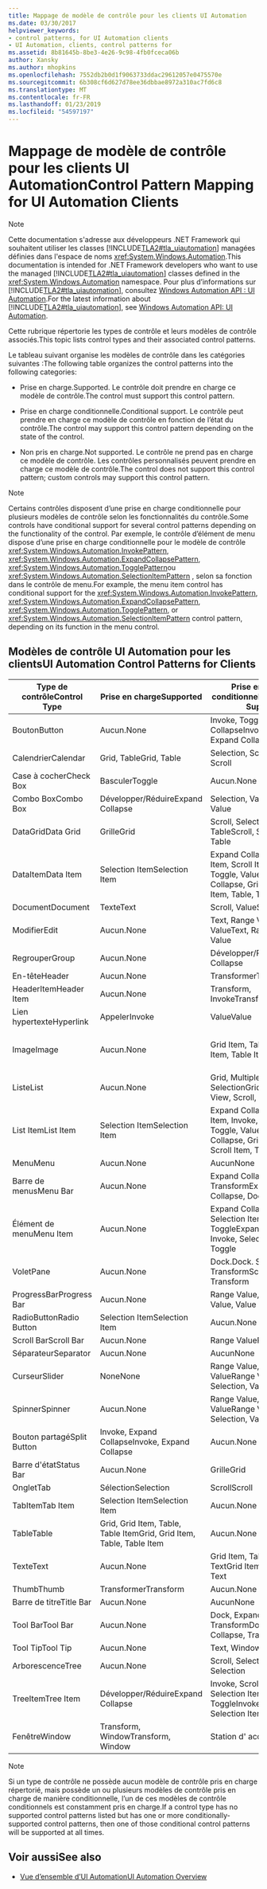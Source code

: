 ```yaml
---
title: Mappage de modèle de contrôle pour les clients UI Automation
ms.date: 03/30/2017
helpviewer_keywords:
- control patterns, for UI Automation clients
- UI Automation, clients, control patterns for
ms.assetid: 8b81645b-8be3-4e26-9c98-4fb0fceca06b
author: Xansky
ms.author: mhopkins
ms.openlocfilehash: 7552db2b0d1f9063733ddac29612057e0475570e
ms.sourcegitcommit: 6b308cf6d627d78ee36dbbae8972a310ac7fd6c8
ms.translationtype: MT
ms.contentlocale: fr-FR
ms.lasthandoff: 01/23/2019
ms.locfileid: "54597197"
---
```

# <a name="control-pattern-mapping-for-ui-automation-clients"></a><span data-ttu-id="36cb1-102">Mappage de modèle de contrôle pour les clients UI Automation</span><span class="sxs-lookup"><span data-stu-id="36cb1-102">Control Pattern Mapping for UI Automation Clients</span></span>
> [!NOTE]
>  <span data-ttu-id="36cb1-103">Cette documentation s'adresse aux développeurs .NET Framework qui souhaitent utiliser les classes [!INCLUDE[TLA2#tla_uiautomation](../../../includes/tla2sharptla-uiautomation-md.md)] managées définies dans l'espace de noms <xref:System.Windows.Automation>.</span><span class="sxs-lookup"><span data-stu-id="36cb1-103">This documentation is intended for .NET Framework developers who want to use the managed [!INCLUDE[TLA2#tla_uiautomation](../../../includes/tla2sharptla-uiautomation-md.md)] classes defined in the <xref:System.Windows.Automation> namespace.</span></span> <span data-ttu-id="36cb1-104">Pour plus d’informations sur [!INCLUDE[TLA2#tla_uiautomation](../../../includes/tla2sharptla-uiautomation-md.md)], consultez [Windows Automation API : UI Automation](https://go.microsoft.com/fwlink/?LinkID=156746).</span><span class="sxs-lookup"><span data-stu-id="36cb1-104">For the latest information about [!INCLUDE[TLA2#tla_uiautomation](../../../includes/tla2sharptla-uiautomation-md.md)], see [Windows Automation API: UI Automation](https://go.microsoft.com/fwlink/?LinkID=156746).</span></span>  
  
 <span data-ttu-id="36cb1-105">Cette rubrique répertorie les types de contrôle et leurs modèles de contrôle associés.</span><span class="sxs-lookup"><span data-stu-id="36cb1-105">This topic lists control types and their associated control patterns.</span></span>  
  
 <span data-ttu-id="36cb1-106">Le tableau suivant organise les modèles de contrôle dans les catégories suivantes :</span><span class="sxs-lookup"><span data-stu-id="36cb1-106">The following table organizes the control patterns into the following categories:</span></span>  
  
-   <span data-ttu-id="36cb1-107">Prise en charge.</span><span class="sxs-lookup"><span data-stu-id="36cb1-107">Supported.</span></span> <span data-ttu-id="36cb1-108">Le contrôle doit prendre en charge ce modèle de contrôle.</span><span class="sxs-lookup"><span data-stu-id="36cb1-108">The control must support this control pattern.</span></span>  
  
-   <span data-ttu-id="36cb1-109">Prise en charge conditionnelle.</span><span class="sxs-lookup"><span data-stu-id="36cb1-109">Conditional support.</span></span> <span data-ttu-id="36cb1-110">Le contrôle peut prendre en charge ce modèle de contrôle en fonction de l’état du contrôle.</span><span class="sxs-lookup"><span data-stu-id="36cb1-110">The control may support this control pattern depending on the state of the control.</span></span>  
  
-   <span data-ttu-id="36cb1-111">Non pris en charge.</span><span class="sxs-lookup"><span data-stu-id="36cb1-111">Not supported.</span></span> <span data-ttu-id="36cb1-112">Le contrôle ne prend pas en charge ce modèle de contrôle. Les contrôles personnalisés peuvent prendre en charge ce modèle de contrôle.</span><span class="sxs-lookup"><span data-stu-id="36cb1-112">The control does not support this control pattern; custom controls may support this control pattern.</span></span>  
  
> [!NOTE]
>  <span data-ttu-id="36cb1-113">Certains contrôles disposent d’une prise en charge conditionnelle pour plusieurs modèles de contrôle selon les fonctionnalités du contrôle.</span><span class="sxs-lookup"><span data-stu-id="36cb1-113">Some controls have conditional support for several control patterns depending on the functionality of the control.</span></span> <span data-ttu-id="36cb1-114">Par exemple, le contrôle d’élément de menu dispose d’une prise en charge conditionnelle pour le modèle de contrôle <xref:System.Windows.Automation.InvokePattern>, <xref:System.Windows.Automation.ExpandCollapsePattern>, <xref:System.Windows.Automation.TogglePattern>ou <xref:System.Windows.Automation.SelectionItemPattern> , selon sa fonction dans le contrôle de menu.</span><span class="sxs-lookup"><span data-stu-id="36cb1-114">For example, the menu item control has conditional support for the <xref:System.Windows.Automation.InvokePattern>, <xref:System.Windows.Automation.ExpandCollapsePattern>, <xref:System.Windows.Automation.TogglePattern>, or <xref:System.Windows.Automation.SelectionItemPattern> control pattern, depending on its function in the menu control.</span></span>  
  
<a name="control_mapping_clients"></a>   
## <a name="ui-automation-control-patterns-for-clients"></a><span data-ttu-id="36cb1-115">Modèles de contrôle UI Automation pour les clients</span><span class="sxs-lookup"><span data-stu-id="36cb1-115">UI Automation Control Patterns for Clients</span></span>  
  
|<span data-ttu-id="36cb1-116">Type de contrôle</span><span class="sxs-lookup"><span data-stu-id="36cb1-116">Control Type</span></span>|<span data-ttu-id="36cb1-117">Prise en charge</span><span class="sxs-lookup"><span data-stu-id="36cb1-117">Supported</span></span>|<span data-ttu-id="36cb1-118">Prise en charge conditionnelle</span><span class="sxs-lookup"><span data-stu-id="36cb1-118">Conditional Support</span></span>|<span data-ttu-id="36cb1-119">Non prise en charge</span><span class="sxs-lookup"><span data-stu-id="36cb1-119">Not Supported</span></span>|  
|------------------|---------------|-------------------------|-------------------|  
|<span data-ttu-id="36cb1-120">Bouton</span><span class="sxs-lookup"><span data-stu-id="36cb1-120">Button</span></span>|<span data-ttu-id="36cb1-121">Aucun.</span><span class="sxs-lookup"><span data-stu-id="36cb1-121">None</span></span>|<span data-ttu-id="36cb1-122">Invoke, Toggle, Expand Collapse</span><span class="sxs-lookup"><span data-stu-id="36cb1-122">Invoke, Toggle, Expand Collapse</span></span>|<span data-ttu-id="36cb1-123">Aucun.</span><span class="sxs-lookup"><span data-stu-id="36cb1-123">None</span></span>|  
|<span data-ttu-id="36cb1-124">Calendrier</span><span class="sxs-lookup"><span data-stu-id="36cb1-124">Calendar</span></span>|<span data-ttu-id="36cb1-125">Grid, Table</span><span class="sxs-lookup"><span data-stu-id="36cb1-125">Grid, Table</span></span>|<span data-ttu-id="36cb1-126">Selection, Scroll</span><span class="sxs-lookup"><span data-stu-id="36cb1-126">Selection, Scroll</span></span>|<span data-ttu-id="36cb1-127">Value</span><span class="sxs-lookup"><span data-stu-id="36cb1-127">Value</span></span>|  
|<span data-ttu-id="36cb1-128">Case à cocher</span><span class="sxs-lookup"><span data-stu-id="36cb1-128">Check Box</span></span>|<span data-ttu-id="36cb1-129">Basculer</span><span class="sxs-lookup"><span data-stu-id="36cb1-129">Toggle</span></span>|<span data-ttu-id="36cb1-130">Aucun.</span><span class="sxs-lookup"><span data-stu-id="36cb1-130">None</span></span>|<span data-ttu-id="36cb1-131">Aucun.</span><span class="sxs-lookup"><span data-stu-id="36cb1-131">None</span></span>|  
|<span data-ttu-id="36cb1-132">Combo Box</span><span class="sxs-lookup"><span data-stu-id="36cb1-132">Combo Box</span></span>|<span data-ttu-id="36cb1-133">Développer/Réduire</span><span class="sxs-lookup"><span data-stu-id="36cb1-133">Expand Collapse</span></span>|<span data-ttu-id="36cb1-134">Selection, Value</span><span class="sxs-lookup"><span data-stu-id="36cb1-134">Selection, Value</span></span>|<span data-ttu-id="36cb1-135">Scroll</span><span class="sxs-lookup"><span data-stu-id="36cb1-135">Scroll</span></span>|  
|<span data-ttu-id="36cb1-136">DataGrid</span><span class="sxs-lookup"><span data-stu-id="36cb1-136">Data Grid</span></span>|<span data-ttu-id="36cb1-137">Grille</span><span class="sxs-lookup"><span data-stu-id="36cb1-137">Grid</span></span>|<span data-ttu-id="36cb1-138">Scroll, Selection, Table</span><span class="sxs-lookup"><span data-stu-id="36cb1-138">Scroll, Selection, Table</span></span>|<span data-ttu-id="36cb1-139">Aucun.</span><span class="sxs-lookup"><span data-stu-id="36cb1-139">None</span></span>|  
|<span data-ttu-id="36cb1-140">DataItem</span><span class="sxs-lookup"><span data-stu-id="36cb1-140">Data Item</span></span>|<span data-ttu-id="36cb1-141">Selection Item</span><span class="sxs-lookup"><span data-stu-id="36cb1-141">Selection Item</span></span>|<span data-ttu-id="36cb1-142">Expand Collapse, Grid Item, Scroll Item, Table, Toggle, Value</span><span class="sxs-lookup"><span data-stu-id="36cb1-142">Expand Collapse, Grid Item, Scroll Item, Table, Toggle, Value</span></span>|<span data-ttu-id="36cb1-143">Aucun.</span><span class="sxs-lookup"><span data-stu-id="36cb1-143">None</span></span>|  
|<span data-ttu-id="36cb1-144">Document</span><span class="sxs-lookup"><span data-stu-id="36cb1-144">Document</span></span>|<span data-ttu-id="36cb1-145">Texte</span><span class="sxs-lookup"><span data-stu-id="36cb1-145">Text</span></span>|<span data-ttu-id="36cb1-146">Scroll, Value</span><span class="sxs-lookup"><span data-stu-id="36cb1-146">Scroll, Value</span></span>|<span data-ttu-id="36cb1-147">Aucun.</span><span class="sxs-lookup"><span data-stu-id="36cb1-147">None</span></span>|  
|<span data-ttu-id="36cb1-148">Modifier</span><span class="sxs-lookup"><span data-stu-id="36cb1-148">Edit</span></span>|<span data-ttu-id="36cb1-149">Aucun.</span><span class="sxs-lookup"><span data-stu-id="36cb1-149">None</span></span>|<span data-ttu-id="36cb1-150">Text, Range Value, Value</span><span class="sxs-lookup"><span data-stu-id="36cb1-150">Text, Range Value, Value</span></span>|<span data-ttu-id="36cb1-151">Aucun.</span><span class="sxs-lookup"><span data-stu-id="36cb1-151">None</span></span>|  
|<span data-ttu-id="36cb1-152">Regrouper</span><span class="sxs-lookup"><span data-stu-id="36cb1-152">Group</span></span>|<span data-ttu-id="36cb1-153">Aucun.</span><span class="sxs-lookup"><span data-stu-id="36cb1-153">None</span></span>|<span data-ttu-id="36cb1-154">Développer/Réduire</span><span class="sxs-lookup"><span data-stu-id="36cb1-154">Expand Collapse</span></span>|<span data-ttu-id="36cb1-155">Aucun.</span><span class="sxs-lookup"><span data-stu-id="36cb1-155">None</span></span>|  
|<span data-ttu-id="36cb1-156">En-tête</span><span class="sxs-lookup"><span data-stu-id="36cb1-156">Header</span></span>|<span data-ttu-id="36cb1-157">Aucun.</span><span class="sxs-lookup"><span data-stu-id="36cb1-157">None</span></span>|<span data-ttu-id="36cb1-158">Transformer</span><span class="sxs-lookup"><span data-stu-id="36cb1-158">Transform</span></span>|<span data-ttu-id="36cb1-159">Aucun.</span><span class="sxs-lookup"><span data-stu-id="36cb1-159">None</span></span>|  
|<span data-ttu-id="36cb1-160">HeaderItem</span><span class="sxs-lookup"><span data-stu-id="36cb1-160">Header Item</span></span>|<span data-ttu-id="36cb1-161">Aucun.</span><span class="sxs-lookup"><span data-stu-id="36cb1-161">None</span></span>|<span data-ttu-id="36cb1-162">Transform, Invoke</span><span class="sxs-lookup"><span data-stu-id="36cb1-162">Transform, Invoke</span></span>|<span data-ttu-id="36cb1-163">Aucun.</span><span class="sxs-lookup"><span data-stu-id="36cb1-163">None</span></span>|  
|<span data-ttu-id="36cb1-164">Lien hypertexte</span><span class="sxs-lookup"><span data-stu-id="36cb1-164">Hyperlink</span></span>|<span data-ttu-id="36cb1-165">Appeler</span><span class="sxs-lookup"><span data-stu-id="36cb1-165">Invoke</span></span>|<span data-ttu-id="36cb1-166">Value</span><span class="sxs-lookup"><span data-stu-id="36cb1-166">Value</span></span>|<span data-ttu-id="36cb1-167">Aucun.</span><span class="sxs-lookup"><span data-stu-id="36cb1-167">None</span></span>|  
|<span data-ttu-id="36cb1-168">Image</span><span class="sxs-lookup"><span data-stu-id="36cb1-168">Image</span></span>|<span data-ttu-id="36cb1-169">Aucun.</span><span class="sxs-lookup"><span data-stu-id="36cb1-169">None</span></span>|<span data-ttu-id="36cb1-170">Grid Item, Table Item</span><span class="sxs-lookup"><span data-stu-id="36cb1-170">Grid Item, Table Item</span></span>|<span data-ttu-id="36cb1-171">Invoke, Selection Item</span><span class="sxs-lookup"><span data-stu-id="36cb1-171">Invoke, Selection Item</span></span>|  
|<span data-ttu-id="36cb1-172">Liste</span><span class="sxs-lookup"><span data-stu-id="36cb1-172">List</span></span>|<span data-ttu-id="36cb1-173">Aucun.</span><span class="sxs-lookup"><span data-stu-id="36cb1-173">None</span></span>|<span data-ttu-id="36cb1-174">Grid, Multiple View, Scroll, Selection</span><span class="sxs-lookup"><span data-stu-id="36cb1-174">Grid, Multiple View, Scroll, Selection</span></span>|<span data-ttu-id="36cb1-175">Table</span><span class="sxs-lookup"><span data-stu-id="36cb1-175">Table</span></span>|  
|<span data-ttu-id="36cb1-176">List Item</span><span class="sxs-lookup"><span data-stu-id="36cb1-176">List Item</span></span>|<span data-ttu-id="36cb1-177">Selection Item</span><span class="sxs-lookup"><span data-stu-id="36cb1-177">Selection Item</span></span>|<span data-ttu-id="36cb1-178">Expand Collapse, Grid Item, Invoke, Scroll Item, Toggle, Value</span><span class="sxs-lookup"><span data-stu-id="36cb1-178">Expand Collapse, Grid Item, Invoke, Scroll Item, Toggle, Value</span></span>|<span data-ttu-id="36cb1-179">Aucun.</span><span class="sxs-lookup"><span data-stu-id="36cb1-179">None</span></span>|  
|<span data-ttu-id="36cb1-180">Menu</span><span class="sxs-lookup"><span data-stu-id="36cb1-180">Menu</span></span>|<span data-ttu-id="36cb1-181">Aucun.</span><span class="sxs-lookup"><span data-stu-id="36cb1-181">None</span></span>|<span data-ttu-id="36cb1-182">Aucun</span><span class="sxs-lookup"><span data-stu-id="36cb1-182">None</span></span>|<span data-ttu-id="36cb1-183">Aucun.</span><span class="sxs-lookup"><span data-stu-id="36cb1-183">None</span></span>|  
|<span data-ttu-id="36cb1-184">Barre de menus</span><span class="sxs-lookup"><span data-stu-id="36cb1-184">Menu Bar</span></span>|<span data-ttu-id="36cb1-185">Aucun.</span><span class="sxs-lookup"><span data-stu-id="36cb1-185">None</span></span>|<span data-ttu-id="36cb1-186">Expand Collapse, Dock, Transform</span><span class="sxs-lookup"><span data-stu-id="36cb1-186">Expand Collapse, Dock, Transform</span></span>|<span data-ttu-id="36cb1-187">Aucun.</span><span class="sxs-lookup"><span data-stu-id="36cb1-187">None</span></span>|  
|<span data-ttu-id="36cb1-188">Élément de menu</span><span class="sxs-lookup"><span data-stu-id="36cb1-188">Menu Item</span></span>|<span data-ttu-id="36cb1-189">Aucun.</span><span class="sxs-lookup"><span data-stu-id="36cb1-189">None</span></span>|<span data-ttu-id="36cb1-190">Expand Collapse, Invoke, Selection Item, Toggle</span><span class="sxs-lookup"><span data-stu-id="36cb1-190">Expand Collapse, Invoke, Selection Item, Toggle</span></span>|<span data-ttu-id="36cb1-191">Aucun.</span><span class="sxs-lookup"><span data-stu-id="36cb1-191">None</span></span>|  
|<span data-ttu-id="36cb1-192">Volet</span><span class="sxs-lookup"><span data-stu-id="36cb1-192">Pane</span></span>|<span data-ttu-id="36cb1-193">Aucun.</span><span class="sxs-lookup"><span data-stu-id="36cb1-193">None</span></span>|<span data-ttu-id="36cb1-194">Dock.</span><span class="sxs-lookup"><span data-stu-id="36cb1-194">Dock.</span></span> <span data-ttu-id="36cb1-195">Scroll, Transform</span><span class="sxs-lookup"><span data-stu-id="36cb1-195">Scroll, Transform</span></span>|<span data-ttu-id="36cb1-196">Fenêtre</span><span class="sxs-lookup"><span data-stu-id="36cb1-196">Window</span></span>|  
|<span data-ttu-id="36cb1-197">ProgressBar</span><span class="sxs-lookup"><span data-stu-id="36cb1-197">Progress Bar</span></span>|<span data-ttu-id="36cb1-198">Aucun.</span><span class="sxs-lookup"><span data-stu-id="36cb1-198">None</span></span>|<span data-ttu-id="36cb1-199">Range Value, Value</span><span class="sxs-lookup"><span data-stu-id="36cb1-199">Range Value, Value</span></span>|<span data-ttu-id="36cb1-200">Aucun.</span><span class="sxs-lookup"><span data-stu-id="36cb1-200">None</span></span>|  
|<span data-ttu-id="36cb1-201">RadioButton</span><span class="sxs-lookup"><span data-stu-id="36cb1-201">Radio Button</span></span>|<span data-ttu-id="36cb1-202">Selection Item</span><span class="sxs-lookup"><span data-stu-id="36cb1-202">Selection Item</span></span>|<span data-ttu-id="36cb1-203">Aucun.</span><span class="sxs-lookup"><span data-stu-id="36cb1-203">None</span></span>|<span data-ttu-id="36cb1-204">Basculer</span><span class="sxs-lookup"><span data-stu-id="36cb1-204">Toggle</span></span>|  
|<span data-ttu-id="36cb1-205">Scroll Bar</span><span class="sxs-lookup"><span data-stu-id="36cb1-205">Scroll Bar</span></span>|<span data-ttu-id="36cb1-206">Aucun.</span><span class="sxs-lookup"><span data-stu-id="36cb1-206">None</span></span>|<span data-ttu-id="36cb1-207">Range Value</span><span class="sxs-lookup"><span data-stu-id="36cb1-207">Range Value</span></span>|<span data-ttu-id="36cb1-208">Scroll</span><span class="sxs-lookup"><span data-stu-id="36cb1-208">Scroll</span></span>|  
|<span data-ttu-id="36cb1-209">Séparateur</span><span class="sxs-lookup"><span data-stu-id="36cb1-209">Separator</span></span>|<span data-ttu-id="36cb1-210">Aucun.</span><span class="sxs-lookup"><span data-stu-id="36cb1-210">None</span></span>|<span data-ttu-id="36cb1-211">Aucun</span><span class="sxs-lookup"><span data-stu-id="36cb1-211">None</span></span>|<span data-ttu-id="36cb1-212">Aucun.</span><span class="sxs-lookup"><span data-stu-id="36cb1-212">None</span></span>|  
|<span data-ttu-id="36cb1-213">Curseur</span><span class="sxs-lookup"><span data-stu-id="36cb1-213">Slider</span></span>|<span data-ttu-id="36cb1-214">None</span><span class="sxs-lookup"><span data-stu-id="36cb1-214">None</span></span>|<span data-ttu-id="36cb1-215">Range Value, Selection, Value</span><span class="sxs-lookup"><span data-stu-id="36cb1-215">Range Value, Selection, Value</span></span>|<span data-ttu-id="36cb1-216">Aucun.</span><span class="sxs-lookup"><span data-stu-id="36cb1-216">None</span></span>|  
|<span data-ttu-id="36cb1-217">Spinner</span><span class="sxs-lookup"><span data-stu-id="36cb1-217">Spinner</span></span>|<span data-ttu-id="36cb1-218">Aucun.</span><span class="sxs-lookup"><span data-stu-id="36cb1-218">None</span></span>|<span data-ttu-id="36cb1-219">Range Value, Selection, Value</span><span class="sxs-lookup"><span data-stu-id="36cb1-219">Range Value, Selection, Value</span></span>|<span data-ttu-id="36cb1-220">Aucun.</span><span class="sxs-lookup"><span data-stu-id="36cb1-220">None</span></span>|  
|<span data-ttu-id="36cb1-221">Bouton partagé</span><span class="sxs-lookup"><span data-stu-id="36cb1-221">Split Button</span></span>|<span data-ttu-id="36cb1-222">Invoke, Expand Collapse</span><span class="sxs-lookup"><span data-stu-id="36cb1-222">Invoke, Expand Collapse</span></span>|<span data-ttu-id="36cb1-223">Aucun.</span><span class="sxs-lookup"><span data-stu-id="36cb1-223">None</span></span>|<span data-ttu-id="36cb1-224">Aucun.</span><span class="sxs-lookup"><span data-stu-id="36cb1-224">None</span></span>|  
|<span data-ttu-id="36cb1-225">Barre d'état</span><span class="sxs-lookup"><span data-stu-id="36cb1-225">Status Bar</span></span>|<span data-ttu-id="36cb1-226">Aucun.</span><span class="sxs-lookup"><span data-stu-id="36cb1-226">None</span></span>|<span data-ttu-id="36cb1-227">Grille</span><span class="sxs-lookup"><span data-stu-id="36cb1-227">Grid</span></span>|<span data-ttu-id="36cb1-228">Aucun.</span><span class="sxs-lookup"><span data-stu-id="36cb1-228">None</span></span>|  
|<span data-ttu-id="36cb1-229">Onglet</span><span class="sxs-lookup"><span data-stu-id="36cb1-229">Tab</span></span>|<span data-ttu-id="36cb1-230">Sélection</span><span class="sxs-lookup"><span data-stu-id="36cb1-230">Selection</span></span>|<span data-ttu-id="36cb1-231">Scroll</span><span class="sxs-lookup"><span data-stu-id="36cb1-231">Scroll</span></span>|<span data-ttu-id="36cb1-232">Aucun.</span><span class="sxs-lookup"><span data-stu-id="36cb1-232">None</span></span>|  
|<span data-ttu-id="36cb1-233">TabItem</span><span class="sxs-lookup"><span data-stu-id="36cb1-233">Tab Item</span></span>|<span data-ttu-id="36cb1-234">Selection Item</span><span class="sxs-lookup"><span data-stu-id="36cb1-234">Selection Item</span></span>|<span data-ttu-id="36cb1-235">Aucun.</span><span class="sxs-lookup"><span data-stu-id="36cb1-235">None</span></span>|<span data-ttu-id="36cb1-236">Appeler</span><span class="sxs-lookup"><span data-stu-id="36cb1-236">Invoke</span></span>|  
|<span data-ttu-id="36cb1-237">Table</span><span class="sxs-lookup"><span data-stu-id="36cb1-237">Table</span></span>|<span data-ttu-id="36cb1-238">Grid, Grid Item, Table, Table Item</span><span class="sxs-lookup"><span data-stu-id="36cb1-238">Grid, Grid Item, Table, Table Item</span></span>|<span data-ttu-id="36cb1-239">Aucun.</span><span class="sxs-lookup"><span data-stu-id="36cb1-239">None</span></span>|<span data-ttu-id="36cb1-240">Aucun.</span><span class="sxs-lookup"><span data-stu-id="36cb1-240">None</span></span>|  
|<span data-ttu-id="36cb1-241">Texte</span><span class="sxs-lookup"><span data-stu-id="36cb1-241">Text</span></span>|<span data-ttu-id="36cb1-242">Aucun.</span><span class="sxs-lookup"><span data-stu-id="36cb1-242">None</span></span>|<span data-ttu-id="36cb1-243">Grid Item, Table Item, Text</span><span class="sxs-lookup"><span data-stu-id="36cb1-243">Grid Item, Table Item, Text</span></span>|<span data-ttu-id="36cb1-244">Value</span><span class="sxs-lookup"><span data-stu-id="36cb1-244">Value</span></span>|  
|<span data-ttu-id="36cb1-245">Thumb</span><span class="sxs-lookup"><span data-stu-id="36cb1-245">Thumb</span></span>|<span data-ttu-id="36cb1-246">Transformer</span><span class="sxs-lookup"><span data-stu-id="36cb1-246">Transform</span></span>|<span data-ttu-id="36cb1-247">Aucun.</span><span class="sxs-lookup"><span data-stu-id="36cb1-247">None</span></span>|<span data-ttu-id="36cb1-248">Aucun.</span><span class="sxs-lookup"><span data-stu-id="36cb1-248">None</span></span>|  
|<span data-ttu-id="36cb1-249">Barre de titre</span><span class="sxs-lookup"><span data-stu-id="36cb1-249">Title Bar</span></span>|<span data-ttu-id="36cb1-250">Aucun.</span><span class="sxs-lookup"><span data-stu-id="36cb1-250">None</span></span>|<span data-ttu-id="36cb1-251">Aucun</span><span class="sxs-lookup"><span data-stu-id="36cb1-251">None</span></span>|<span data-ttu-id="36cb1-252">Aucun.</span><span class="sxs-lookup"><span data-stu-id="36cb1-252">None</span></span>|  
|<span data-ttu-id="36cb1-253">Tool Bar</span><span class="sxs-lookup"><span data-stu-id="36cb1-253">Tool Bar</span></span>|<span data-ttu-id="36cb1-254">Aucun.</span><span class="sxs-lookup"><span data-stu-id="36cb1-254">None</span></span>|<span data-ttu-id="36cb1-255">Dock, Expand Collapse, Transform</span><span class="sxs-lookup"><span data-stu-id="36cb1-255">Dock, Expand Collapse, Transform</span></span>|<span data-ttu-id="36cb1-256">Aucun.</span><span class="sxs-lookup"><span data-stu-id="36cb1-256">None</span></span>|  
|<span data-ttu-id="36cb1-257">Tool Tip</span><span class="sxs-lookup"><span data-stu-id="36cb1-257">Tool Tip</span></span>|<span data-ttu-id="36cb1-258">Aucun.</span><span class="sxs-lookup"><span data-stu-id="36cb1-258">None</span></span>|<span data-ttu-id="36cb1-259">Text, Window</span><span class="sxs-lookup"><span data-stu-id="36cb1-259">Text, Window</span></span>|<span data-ttu-id="36cb1-260">Aucun.</span><span class="sxs-lookup"><span data-stu-id="36cb1-260">None</span></span>|  
|<span data-ttu-id="36cb1-261">Arborescence</span><span class="sxs-lookup"><span data-stu-id="36cb1-261">Tree</span></span>|<span data-ttu-id="36cb1-262">Aucun.</span><span class="sxs-lookup"><span data-stu-id="36cb1-262">None</span></span>|<span data-ttu-id="36cb1-263">Scroll, Selection</span><span class="sxs-lookup"><span data-stu-id="36cb1-263">Scroll, Selection</span></span>|<span data-ttu-id="36cb1-264">Aucun.</span><span class="sxs-lookup"><span data-stu-id="36cb1-264">None</span></span>|  
|<span data-ttu-id="36cb1-265">TreeItem</span><span class="sxs-lookup"><span data-stu-id="36cb1-265">Tree Item</span></span>|<span data-ttu-id="36cb1-266">Développer/Réduire</span><span class="sxs-lookup"><span data-stu-id="36cb1-266">Expand Collapse</span></span>|<span data-ttu-id="36cb1-267">Invoke, Scroll Item, Selection Item, Toggle</span><span class="sxs-lookup"><span data-stu-id="36cb1-267">Invoke, Scroll Item, Selection Item, Toggle</span></span>|<span data-ttu-id="36cb1-268">Aucun.</span><span class="sxs-lookup"><span data-stu-id="36cb1-268">None</span></span>|  
|<span data-ttu-id="36cb1-269">Fenêtre</span><span class="sxs-lookup"><span data-stu-id="36cb1-269">Window</span></span>|<span data-ttu-id="36cb1-270">Transform, Window</span><span class="sxs-lookup"><span data-stu-id="36cb1-270">Transform, Window</span></span>|<span data-ttu-id="36cb1-271">Station d' accueil</span><span class="sxs-lookup"><span data-stu-id="36cb1-271">Dock</span></span>|<span data-ttu-id="36cb1-272">Aucun.</span><span class="sxs-lookup"><span data-stu-id="36cb1-272">None</span></span>|  
  
> [!NOTE]
>  <span data-ttu-id="36cb1-273">Si un type de contrôle ne possède aucun modèle de contrôle pris en charge répertorié, mais possède un ou plusieurs modèles de contrôle pris en charge de manière conditionnelle, l’un de ces modèles de contrôle conditionnels est constamment pris en charge.</span><span class="sxs-lookup"><span data-stu-id="36cb1-273">If a control type has no supported control patterns listed but has one or more conditionally-supported control patterns, then one of those conditional control patterns will be supported at all times.</span></span>  
  
## <a name="see-also"></a><span data-ttu-id="36cb1-274">Voir aussi</span><span class="sxs-lookup"><span data-stu-id="36cb1-274">See also</span></span>
- [<span data-ttu-id="36cb1-275">Vue d’ensemble d’UI Automation</span><span class="sxs-lookup"><span data-stu-id="36cb1-275">UI Automation Overview</span></span>](../../../docs/framework/ui-automation/ui-automation-overview.md)
